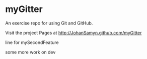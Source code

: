 myGitter
========

An exercise repo for using Git and GitHub.

Visit the project Pages at http://JohanSamyn.github.com/myGitter

line for mySecondFeature

some more work on dev
